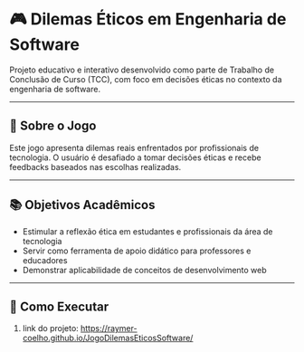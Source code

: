 # 🎮 Dilemas Éticos em Engenharia de Software

Projeto educativo e interativo desenvolvido como parte de Trabalho de Conclusão de Curso (TCC), com foco em decisões éticas no contexto da engenharia de software.

---

## 🧠 Sobre o Jogo

Este jogo apresenta dilemas reais enfrentados por profissionais de tecnologia. O usuário é desafiado a tomar decisões éticas e recebe feedbacks baseados nas escolhas realizadas.

---

## 📚 Objetivos Acadêmicos

- Estimular a reflexão ética em estudantes e profissionais da área de tecnologia
- Servir como ferramenta de apoio didático para professores e educadores
- Demonstrar aplicabilidade de conceitos de desenvolvimento web

---

## 🚀 Como Executar

1. link do projeto: https://raymer-coelho.github.io/JogoDilemasEticosSoftware/
